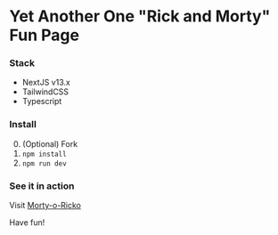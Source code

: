 # Yet Another One "Rick and Morty" Fun Page

### Stack

- NextJS v13.x
- TailwindCSS
- Typescript

### Install

0.  (Optional) Fork
1.  `npm install`
2.  `npm run dev`

### See it in action

Visit [Morty-o-Ricko](https://morty-o-ricko-d31tp93uw-theneiam.vercel.app)

Have fun!
